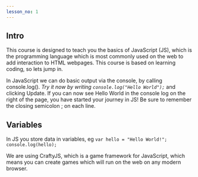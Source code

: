 ```yaml
---
lesson_no: 1
---
```


## Intro

This course is designed to teach you the basics of JavaScript (JS), which is the programming language which is most commonly used on the web to add interaction to HTML webpages. This course is based on learning coding, so lets jump in. 

In JavaScript we can do basic output via the console, by calling console.log(). *Try it now by writing `console.log("Hello World");`* and clicking Update. If you can now see Hello World in the console log on the right of the page, you have started your journey in JS! Be sure to remember the closing semicolon ; on each line.

## Variables

In JS you store data in variables, eg
`var hello = "Hello World!";
console.log(hello);`


We are using CraftyJS, which is a game framework for JavaScript, which means you can create games which will run on the web on any modern browser.

